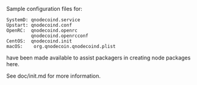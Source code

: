 Sample configuration files for:
```
SystemD: qnodecoind.service
Upstart: qnodecoind.conf
OpenRC:  qnodecoind.openrc
         qnodecoind.openrcconf
CentOS:  qnodecoind.init
macOS:    org.qnodecoin.qnodecoind.plist
```
have been made available to assist packagers in creating node packages here.

See doc/init.md for more information.
